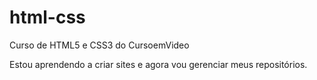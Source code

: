 # html-css
 Curso de HTML5 e CSS3 do CursoemVideo

Estou aprendendo a criar sites e agora vou gerenciar meus repositórios.

